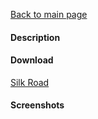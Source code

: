 [Back to main page](https://taddan.github.io/library/)<br/>
#### Description

#### Download
[Silk Road](https://github.com/taddan/library/raw/main/shc001f01.rar)

#### Screenshots
